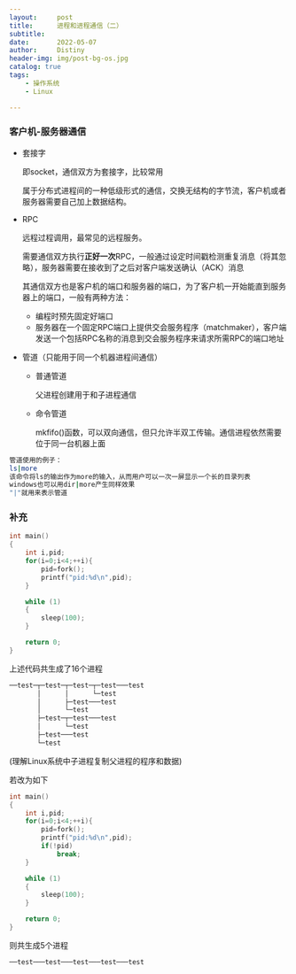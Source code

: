 ```yaml
---
layout:     post
title:      进程和进程通信（二）
subtitle:   
date:       2022-05-07
author:     Distiny
header-img: img/post-bg-os.jpg
catalog: true
tags:
    - 操作系统
    - Linux

---
```


### 客户机-服务器通信

- 套接字

  即socket，通信双方为套接字，比较常用

  属于分布式进程间的一种低级形式的通信，交换无结构的字节流，客户机或者服务器需要自己加上数据结构。

- RPC

  远程过程调用，最常见的远程服务。

  需要通信双方执行**正好一次**RPC，一般通过设定时间戳检测重复消息（将其忽略），服务器需要在接收到了之后对客户端发送确认（ACK）消息

  其通信双方也是客户机的端口和服务器的端口，为了客户机一开始能直到服务器上的端口，一般有两种方法：

  - 编程时预先固定好端口
  - 服务器在一个固定RPC端口上提供交会服务程序（matchmaker），客户端发送一个包括RPC名称的消息到交会服务程序来请求所需RPC的端口地址

- 管道（只能用于同一个机器进程间通信）

  - 普通管道

    父进程创建用于和子进程通信

  - 命令管道

    mkfifo()函数，可以双向通信，但只允许半双工传输。通信进程依然需要位于同一台机器上面

```bash
管道使用的例子：
ls|more
该命令将ls的输出作为more的输入，从而用户可以一次一屏显示一个长的目录列表
windows也可以用dir|more产生同样效果
"|"就用来表示管道
```

### 补充

```c
int main()
{
    int i,pid;
    for(i=0;i<4;++i){
        pid=fork();
        printf("pid:%d\n",pid);
    }

    while (1)
    {
        sleep(100);
    }

    return 0;
}	
```

上述代码共生成了16个进程

```bash
──test─┬─test─┬─test─┬─test───test
       │      │      └─test
       │      ├─test───test
       │      └─test
       ├─test─┬─test───test
       │      └─test
       ├─test───test
       └─test
```

(理解Linux系统中子进程复制父进程的程序和数据)

若改为如下

```c
int main()
{
    int i,pid;
    for(i=0;i<4;++i){
        pid=fork();
        printf("pid:%d\n",pid);
        if(!pid)
        	break;
    }

    while (1)
    {
        sleep(100);
    }

    return 0;
}	
```

则共生成5个进程

```
──test───test───test───test───test
```


